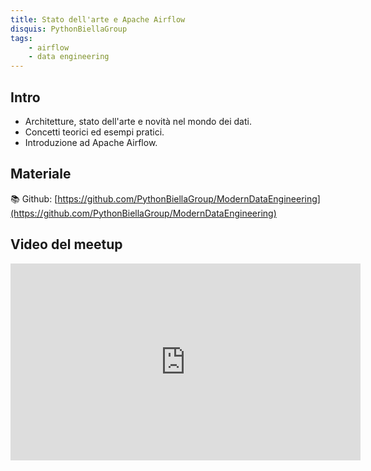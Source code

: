 ```yaml
---
title: Stato dell'arte e Apache Airflow
disquis: PythonBiellaGroup
tags:
    - airflow
    - data engineering
---
```

## Intro

* Architetture, stato dell'arte e novità nel mondo dei dati.
* Concetti teorici ed esempi pratici.
* Introduzione ad Apache Airflow.

## Materiale
📚 Github: [https://github.com/PythonBiellaGroup/ModernDataEngineering](https://github.com/PythonBiellaGroup/ModernDataEngineering)

## Video del meetup
<iframe width="560" height="315" src="https://www.youtube.com/embed/ERfWbg6lYgo?si=Z9lnPQpEfAbYAJoN" title="YouTube video player" frameborder="0" allow="accelerometer; autoplay; clipboard-write; encrypted-media; gyroscope; picture-in-picture; web-share" allowfullscreen></iframe>